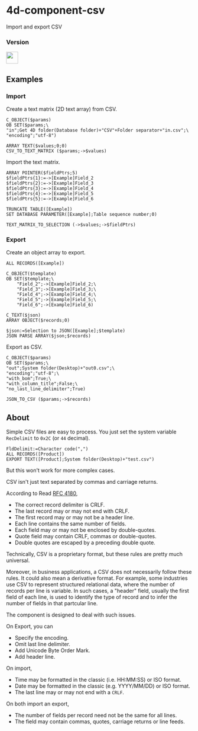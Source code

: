# 4d-component-csv
Import and export CSV

### Version

<img src="https://cloud.githubusercontent.com/assets/1725068/18940649/21945000-8645-11e6-86ed-4a0f800e5a73.png" width="32" height="32" /> 

## Examples

### Import

Create a text matrix (2D text array) from CSV.

```
C_OBJECT($params)
OB SET($params;\
"in";Get 4D folder(Database folder)+"CSV"+Folder separator+"in.csv";\
"encoding";"utf-8")

ARRAY TEXT($values;0;0)
CSV_TO_TEXT_MATRIX ($params;->$values)
```

Import the text matrix.

```
ARRAY POINTER($fieldPtrs;5)
$fieldPtrs{1}:=->[Example]Field_2
$fieldPtrs{2}:=->[Example]Field_3
$fieldPtrs{3}:=->[Example]Field_4
$fieldPtrs{4}:=->[Example]Field_5
$fieldPtrs{5}:=->[Example]Field_6

TRUNCATE TABLE([Example])
SET DATABASE PARAMETER([Example];Table sequence number;0)

TEXT_MATRIX_TO_SELECTION (->$values;->$fieldPtrs)
```

### Export

Create an object array to export.

```
ALL RECORDS([Example])
		
C_OBJECT($template)
OB SET($template;\
	"Field_2";->[Example]Field_2;\
	"Field_3";->[Example]Field_3;\
	"Field_4";->[Example]Field_4;\
	"Field_5";->[Example]Field_5;\
	"Field_6";->[Example]Field_6)

C_TEXT($json)
ARRAY OBJECT($records;0)

$json:=Selection to JSON([Example];$template)
JSON PARSE ARRAY($json;$records)
```

Export as CSV.

```
C_OBJECT($params)
OB SET($params;\
"out";System folder(Desktop)+"out0.csv";\
"encoding";"utf-8";\
"with_bom";True;\
"with_column_title";False;\
"no_last_line_delimiter";True)

JSON_TO_CSV ($params;->$records)
```

## About

Simple CSV files are easy to process. You just set the system variable ``RecDelimit`` to ``0x2C`` (or ``44`` decimal).

```
FldDelimit:=Character code(",")
ALL RECORDS([Product])
EXPORT TEXT([Product];System folder(Desktop)+"test.csv")
```

But this won't work for more complex cases.

CSV isn't just text separated by commas and carriage returns.

According to Read [RFC 4180](https://www.ietf.org/rfc/rfc4180.txt),

* The correct record delimiter is CRLF.
* The last record may or may not end with CRLF.
* The first record may or may not be a header line.
* Each line contains the same number of fields.
* Each field may or may not be enclosed by double-quotes.
* Quote field may contain CRLF, commas or double-quotes.
* Double quotes are escaped by a preceding double quote.

Technically, CSV is a proprietary format, but these rules are pretty much universal.

Moreover, in business applications, a CSV does not necessarily follow these rules. It could also mean a derivative format. For example, some industries use CSV to represent structured relational data, where the number of records per line is variable. In such cases, a "header" field, usually the first field of each line, is used to identify the type of record and to infer the number of fields in that partcular line.

The component is designed to deal with such issues.

On Export, you can

* Specify the encoding.
* Omit last line delimiter.
* Add Unicode Byte Order Mark.
* Add header line.

On import,

* Time may be formatted in the classic (i.e. HH:MM:SS)  or ISO format.
* Date may be formatted in the classic (e.g. YYYY/MM/DD) or ISO format.
* The last line may or may not end with a ``CRLF``.

On both import an export,

* The number of fields per record need not be the same for all lines.
* The field may contain commas, quotes, carriage returns or line feeds.
